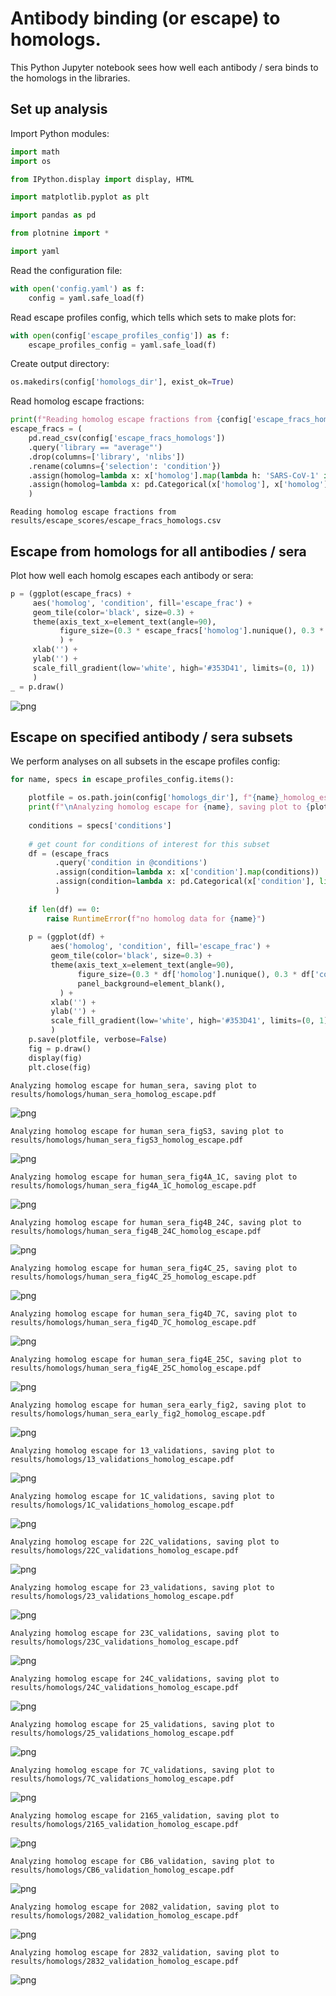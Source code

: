 # Antibody binding (or escape) to homologs.
This Python Jupyter notebook sees how well each antibody / sera binds to the homologs in the libraries.

## Set up analysis
Import Python modules:


```python
import math
import os

from IPython.display import display, HTML

import matplotlib.pyplot as plt

import pandas as pd

from plotnine import *

import yaml
```

Read the configuration file:


```python
with open('config.yaml') as f:
    config = yaml.safe_load(f)
```

Read escape profiles config, which tells which sets to make plots for:


```python
with open(config['escape_profiles_config']) as f:
    escape_profiles_config = yaml.safe_load(f)
```

Create output directory:


```python
os.makedirs(config['homologs_dir'], exist_ok=True)
```

Read homolog escape fractions:


```python
print(f"Reading homolog escape fractions from {config['escape_fracs_homologs']}")
escape_fracs = (
    pd.read_csv(config['escape_fracs_homologs'])
    .query('library == "average"')
    .drop(columns=['library', 'nlibs'])
    .rename(columns={'selection': 'condition'})
    .assign(homolog=lambda x: x['homolog'].map(lambda h: 'SARS-CoV-1' if h == 'SARS-CoV' else h))
    .assign(homolog=lambda x: pd.Categorical(x['homolog'], x['homolog'].unique(), ordered=True))
    )
```

    Reading homolog escape fractions from results/escape_scores/escape_fracs_homologs.csv


## Escape from homologs for all antibodies / sera
Plot how well each homolg escapes each antibody or sera:


```python
p = (ggplot(escape_fracs) +
     aes('homolog', 'condition', fill='escape_frac') +
     geom_tile(color='black', size=0.3) +
     theme(axis_text_x=element_text(angle=90),
           figure_size=(0.3 * escape_fracs['homolog'].nunique(), 0.3 * escape_fracs['condition'].nunique()),
           ) +
     xlab('') +
     ylab('') +
     scale_fill_gradient(low='white', high='#353D41', limits=(0, 1))
     )
_ = p.draw()
```


    
![png](homolog_escape_files/homolog_escape_12_0.png)
    


## Escape on specified antibody / sera subsets
We perform analyses on all subsets in the escape profiles config:


```python
for name, specs in escape_profiles_config.items():

    plotfile = os.path.join(config['homologs_dir'], f"{name}_homolog_escape.pdf")
    print(f"\nAnalyzing homolog escape for {name}, saving plot to {plotfile}")
    
    conditions = specs['conditions']
    
    # get count for conditions of interest for this subset
    df = (escape_fracs
          .query('condition in @conditions')
          .assign(condition=lambda x: x['condition'].map(conditions))
          .assign(condition=lambda x: pd.Categorical(x['condition'], list(conditions.values()), ordered=True))
          )
    
    if len(df) == 0:
        raise RuntimeError(f"no homolog data for {name}")
        
    p = (ggplot(df) +
         aes('homolog', 'condition', fill='escape_frac') +
         geom_tile(color='black', size=0.3) +
         theme(axis_text_x=element_text(angle=90),
               figure_size=(0.3 * df['homolog'].nunique(), 0.3 * df['condition'].nunique()),
               panel_background=element_blank(),
           ) +
         xlab('') +
         ylab('') +
         scale_fill_gradient(low='white', high='#353D41', limits=(0, 1))
         )
    p.save(plotfile, verbose=False)
    fig = p.draw()
    display(fig)
    plt.close(fig)
```

    
    Analyzing homolog escape for human_sera, saving plot to results/homologs/human_sera_homolog_escape.pdf



    
![png](homolog_escape_files/homolog_escape_14_1.png)
    


    
    Analyzing homolog escape for human_sera_figS3, saving plot to results/homologs/human_sera_figS3_homolog_escape.pdf



    
![png](homolog_escape_files/homolog_escape_14_3.png)
    


    
    Analyzing homolog escape for human_sera_fig4A_1C, saving plot to results/homologs/human_sera_fig4A_1C_homolog_escape.pdf



    
![png](homolog_escape_files/homolog_escape_14_5.png)
    


    
    Analyzing homolog escape for human_sera_fig4B_24C, saving plot to results/homologs/human_sera_fig4B_24C_homolog_escape.pdf



    
![png](homolog_escape_files/homolog_escape_14_7.png)
    


    
    Analyzing homolog escape for human_sera_fig4C_25, saving plot to results/homologs/human_sera_fig4C_25_homolog_escape.pdf



    
![png](homolog_escape_files/homolog_escape_14_9.png)
    


    
    Analyzing homolog escape for human_sera_fig4D_7C, saving plot to results/homologs/human_sera_fig4D_7C_homolog_escape.pdf



    
![png](homolog_escape_files/homolog_escape_14_11.png)
    


    
    Analyzing homolog escape for human_sera_fig4E_25C, saving plot to results/homologs/human_sera_fig4E_25C_homolog_escape.pdf



    
![png](homolog_escape_files/homolog_escape_14_13.png)
    


    
    Analyzing homolog escape for human_sera_early_fig2, saving plot to results/homologs/human_sera_early_fig2_homolog_escape.pdf



    
![png](homolog_escape_files/homolog_escape_14_15.png)
    


    
    Analyzing homolog escape for 13_validations, saving plot to results/homologs/13_validations_homolog_escape.pdf



    
![png](homolog_escape_files/homolog_escape_14_17.png)
    


    
    Analyzing homolog escape for 1C_validations, saving plot to results/homologs/1C_validations_homolog_escape.pdf



    
![png](homolog_escape_files/homolog_escape_14_19.png)
    


    
    Analyzing homolog escape for 22C_validations, saving plot to results/homologs/22C_validations_homolog_escape.pdf



    
![png](homolog_escape_files/homolog_escape_14_21.png)
    


    
    Analyzing homolog escape for 23_validations, saving plot to results/homologs/23_validations_homolog_escape.pdf



    
![png](homolog_escape_files/homolog_escape_14_23.png)
    


    
    Analyzing homolog escape for 23C_validations, saving plot to results/homologs/23C_validations_homolog_escape.pdf



    
![png](homolog_escape_files/homolog_escape_14_25.png)
    


    
    Analyzing homolog escape for 24C_validations, saving plot to results/homologs/24C_validations_homolog_escape.pdf



    
![png](homolog_escape_files/homolog_escape_14_27.png)
    


    
    Analyzing homolog escape for 25_validations, saving plot to results/homologs/25_validations_homolog_escape.pdf



    
![png](homolog_escape_files/homolog_escape_14_29.png)
    


    
    Analyzing homolog escape for 7C_validations, saving plot to results/homologs/7C_validations_homolog_escape.pdf



    
![png](homolog_escape_files/homolog_escape_14_31.png)
    


    
    Analyzing homolog escape for 2165_validation, saving plot to results/homologs/2165_validation_homolog_escape.pdf



    
![png](homolog_escape_files/homolog_escape_14_33.png)
    


    
    Analyzing homolog escape for CB6_validation, saving plot to results/homologs/CB6_validation_homolog_escape.pdf



    
![png](homolog_escape_files/homolog_escape_14_35.png)
    


    
    Analyzing homolog escape for 2082_validation, saving plot to results/homologs/2082_validation_homolog_escape.pdf



    
![png](homolog_escape_files/homolog_escape_14_37.png)
    


    
    Analyzing homolog escape for 2832_validation, saving plot to results/homologs/2832_validation_homolog_escape.pdf



    
![png](homolog_escape_files/homolog_escape_14_39.png)
    



```python

```
